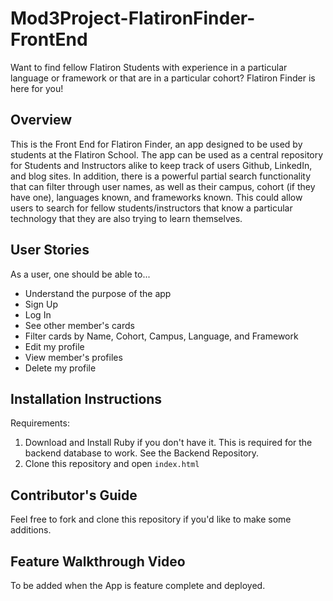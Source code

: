 # Mod3Project-FlatironFinder-FrontEnd

Want to find fellow Flatiron Students with experience in a particular language or framework or that are in a particular cohort? Flatiron Finder is here for you!

## Overview

This is the Front End for Flatiron Finder, an app designed to be used by students at the Flatiron School. The app can be used as a central repository for Students and Instructors alike to keep track of users Github, LinkedIn, and blog sites. In addition, there is a powerful partial search functionality that can filter through user names, as well as their campus, cohort (if they have one), languages known, and frameworks known. This could allow users to search for fellow students/instructors that know a particular technology that they are also trying to learn themselves.

## User Stories

As a user, one should be able to...  
- Understand the purpose of the app  
- Sign Up  
- Log In  
- See other member's cards  
- Filter cards by Name, Cohort, Campus, Language, and Framework  
- Edit my profile  
- View member's profiles  
- Delete my profile  

## Installation Instructions

Requirements:  
1. Download and Install Ruby if you don't have it. This is required for the backend database to work. See the Backend Repository.  
2. Clone this repository and open `index.html`

## Contributor's Guide

Feel free to fork and clone this repository if you'd like to make some additions.  

## Feature Walkthrough Video

To be added when the App is feature complete and deployed.